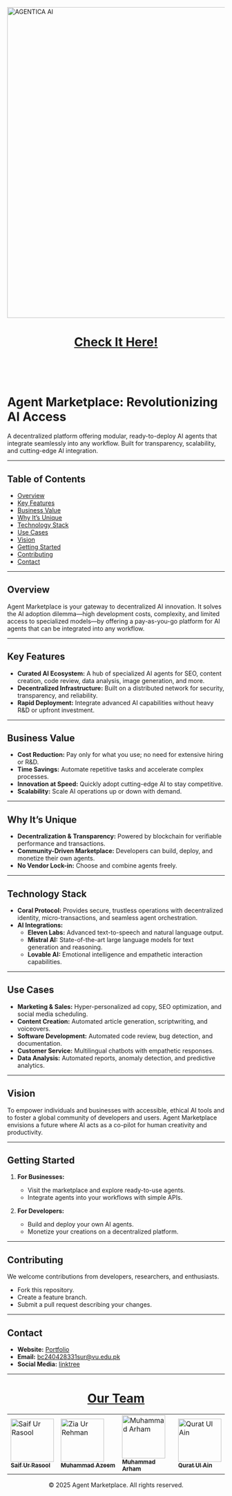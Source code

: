 
<img width="1280" height="720" alt="AGENTICA AI" src="https://github.com/user-attachments/assets/b3599d81-c2d1-4a82-b1f8-46f4c0850193" />

<div align='center' style='height: 100px'>
  <h1>
  <a href='https://agentmarketplace.netlify.app/'>Check It Here!</a>
  </h1>
</div>

# Agent Marketplace: Revolutionizing AI Access

A decentralized platform offering modular, ready-to-deploy AI agents that integrate seamlessly into any workflow. Built for transparency, scalability, and cutting-edge AI integration.

---

## Table of Contents
- [Overview](#overview)
- [Key Features](#key-features)
- [Business Value](#business-value)
- [Why It’s Unique](#why-its-unique)
- [Technology Stack](#technology-stack)
- [Use Cases](#use-cases)
- [Vision](#vision)
- [Getting Started](#getting-started)
- [Contributing](#contributing)
- [Contact](#contact)

---

## Overview
Agent Marketplace is your gateway to decentralized AI innovation. It solves the AI adoption dilemma—high development costs, complexity, and limited access to specialized models—by offering a pay-as-you-go platform for AI agents that can be integrated into any workflow.

---

## Key Features
- **Curated AI Ecosystem:** A hub of specialized AI agents for SEO, content creation, code review, data analysis, image generation, and more.
- **Decentralized Infrastructure:** Built on a distributed network for security, transparency, and reliability.
- **Rapid Deployment:** Integrate advanced AI capabilities without heavy R&D or upfront investment.

---

## Business Value
- **Cost Reduction:** Pay only for what you use; no need for extensive hiring or R&D.
- **Time Savings:** Automate repetitive tasks and accelerate complex processes.
- **Innovation at Speed:** Quickly adopt cutting-edge AI to stay competitive.
- **Scalability:** Scale AI operations up or down with demand.

---

## Why It’s Unique
- **Decentralization & Transparency:** Powered by blockchain for verifiable performance and transactions.
- **Community-Driven Marketplace:** Developers can build, deploy, and monetize their own agents.
- **No Vendor Lock-in:** Choose and combine agents freely.

---

## Technology Stack
- **Coral Protocol:** Provides secure, trustless operations with decentralized identity, micro-transactions, and seamless agent orchestration.
- **AI Integrations:**
  - **Eleven Labs:** Advanced text-to-speech and natural language output.
  - **Mistral AI:** State-of-the-art large language models for text generation and reasoning.
  - **Lovable AI:** Emotional intelligence and empathetic interaction capabilities.

---

## Use Cases
- **Marketing & Sales:** Hyper-personalized ad copy, SEO optimization, and social media scheduling.
- **Content Creation:** Automated article generation, scriptwriting, and voiceovers.
- **Software Development:** Automated code review, bug detection, and documentation.
- **Customer Service:** Multilingual chatbots with empathetic responses.
- **Data Analysis:** Automated reports, anomaly detection, and predictive analytics.

---

## Vision
To empower individuals and businesses with accessible, ethical AI tools and to foster a global community of developers and users. Agent Marketplace envisions a future where AI acts as a co-pilot for human creativity and productivity.

---

## Getting Started
1. **For Businesses:**  
   - Visit the marketplace and explore ready-to-use agents.  
   - Integrate agents into your workflows with simple APIs.

2. **For Developers:**  
   - Build and deploy your own AI agents.  
   - Monetize your creations on a decentralized platform.

---

## Contributing
We welcome contributions from developers, researchers, and enthusiasts.  
- Fork this repository.  
- Create a feature branch.  
- Submit a pull request describing your changes.

---

## Contact
- **Website:** [Portfolio](https://saif-ur-rasool-278mid8.gamma.site/)  
- **Email:** bc240428331sur@vu.edu.pk
- **Social Media:** [linktree](https://linktr.ee/Saif_Ur_Rasool)

---
<div align="center">

  <h1><u>Our Team</u></h1>

  <table>
    <tr>
      <td>
        <a href="https://github.com/SaifRasool92">
          <img src="https://avatars.githubusercontent.com/u/170190067?v=4" width="100" alt="Saif Ur Rasool"/><br>
          <sub><b>Saif Ur Rasool</b></sub>
        </a>
      </td>
      <td>
        <a href="https://github.com/Meharzain2010">
          <img src="https://avatars.githubusercontent.com/u/194600882?s=400" width="100" alt="Zia Ur Rehman"/><br>
          <sub><b>Muhammad Azeem</b></sub>
        </a>
      </td>
      <td>
        <a href="https://github.com/arhamansari11">
          <img src="https://avatars.githubusercontent.com/u/124850772?v=4" width="100" alt="Muhammad Arham"/><br>
          <sub><b>Muhammad Arham</b></sub>
        </a>
      </td>
      <td>
        <a href="https://github.com/Anniee08">
          <img src="https://avatars.githubusercontent.com/u/200658190?v=4" width="100" alt="Qurat Ul Ain"/><br>
          <sub><b>Qurat Ul Ain</b></sub>
        </a>
      </td>
    </tr>
  </table>

<div align='center'>
<p>© 2025 Agent Marketplace. All rights reserved.</p>
</div>
